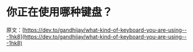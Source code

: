 # 你正在使用哪种键盘？

原文：[https://dev.to/gandhijay/what-kind-of-keyboard-you-are-using---1hk8](https://dev.to/gandhijay/what-kind-of-keyboard-you-are-using---1hk8)